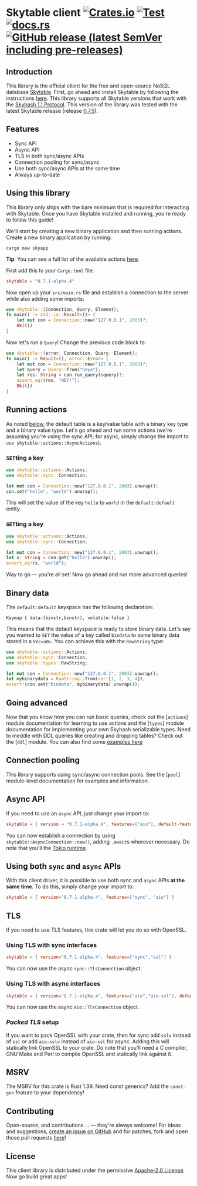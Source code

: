 # Skytable client [![Crates.io](https://img.shields.io/crates/v/skytable?style=flat-square)](https://crates.io/crates/skytable) [![Test](https://github.com/skytable/client-rust/actions/workflows/test.yml/badge.svg)](https://github.com/skytable/client-rust/actions/workflows/test.yml) [![docs.rs](https://img.shields.io/docsrs/skytable?style=flat-square)](https://docs.rs/skytable) [![GitHub release (latest SemVer including pre-releases)](https://img.shields.io/github/v/release/skytable/client-rust?include_prereleases&style=flat-square)](https://github.com/skytable/client-rust/releases)

## Introduction

This library is the official client for the free and open-source NoSQL database
[Skytable](https://github.com/skytable/skytable). First, go ahead and install Skytable by
following the instructions [here](https://docs.skytable.io/getting-started). This library supports
all Skytable versions that work with the [Skyhash 1.1 Protocol](https://docs.skytable.io/protocol/skyhash).
This version of the library was tested with the latest Skytable release
(release [0.7.5](https://github.com/skytable/skytable/releases/v0.7.5)).

## Features

- Sync API
- Async API
- TLS in both sync/async APIs
- Connection pooling for sync/async
- Use both sync/async APIs at the same time
- Always up-to-date

## Using this library

This library only ships with the bare minimum that is required for interacting with Skytable. Once you have
Skytable installed and running, you're ready to follow this guide!

We'll start by creating a new binary application and then running actions. Create a new binary application
by running:

```shell
cargo new skyapp
```

**Tip**: You can see a full list of the available actions [here](https://docs.skytable.io/actions-overview).

First add this to your `Cargo.toml` file:

```toml
skytable = "0.7.1-alpha.4"
```

Now open up your `src/main.rs` file and establish a connection to the server while also adding some
imports:

```rust
use skytable::{Connection, Query, Element};
fn main() -> std::io::Result<()> {
    let mut con = Connection::new("127.0.0.1", 2003)?;
    Ok(())
}
```

Now let's run a `Query`! Change the previous code block to:

```rust
use skytable::{error, Connection, Query, Element};
fn main() -> Result<(), error::Error> {
    let mut con = Connection::new("127.0.0.1", 2003)?;
    let query = Query::from("heya");
    let res: String = con.run_query(&query)?;
    assert_eq!(res, "HEY!");
    Ok(())
}
```

## Running actions

As noted [below](#binary-data), the default table is a key/value table with a binary key
type and a binary value type. Let's go ahead and run some actions (we're assuming you're
using the sync API; for async, simply change the import to `use skytable::actions::AsyncActions`).

### `SET`ting a key

```rust
use skytable::actions::Actions;
use skytable::sync::Connection;

let mut con = Connection::new("127.0.0.1", 2003).unwrap();
con.set("hello", "world").unwrap();
```

This will set the value of the key `hello` to `world` in the `default:default` entity.

### `GET`ting a key

```rust
use skytable::actions::Actions;
use skytable::sync::Connection;

let mut con = Connection::new("127.0.0.1", 2003).unwrap();
let x: String = con.get("hello").unwrap();
assert_eq!(x, "world");
```

Way to go &mdash; you're all set! Now go ahead and run more advanced queries!

## Binary data

The `default:default` keyspace has the following declaration:

```text
Keymap { data:(binstr,binstr), volatile:false }
```

This means that the default keyspace is ready to store binary data. Let's say
you wanted to `SET` the value of a key called `bindata` to some binary data stored
in a `Vec<u8>`. You can achieve this with the `RawString` type:

```rust
use skytable::actions::Actions;
use skytable::sync::Connection;
use skytable::types::RawString;

let mut con = Connection::new("127.0.0.1", 2003).unwrap();
let mybinarydata = RawString::from(vec![1, 2, 3, 4]);
assert!(con.set("bindata", mybinarydata).unwrap());
```

## Going advanced

Now that you know how you can run basic queries, check out the [`actions`] module documentation for learning
to use actions and the [`types`] module documentation for implementing your own Skyhash serializable
types. Need to meddle with DDL queries like creating and dropping tables? Check out the [`ddl`] module.
You can also find some [examples here](https://github.com/skytable/client-rust/tree/v0.7.1-alpha.4/examples)

## Connection pooling

This library supports using sync/async connection pools. See the [`pool`] module-level documentation for examples
and information.

## Async API

If you need to use an `async` API, just change your import to:

```toml
skytable = { version = "0.7.1-alpha.4", features=["aio"], default-features = false }
```

You can now establish a connection by using `skytable::AsyncConnection::new()`, adding `.await`s wherever
necessary. Do note that you'll the [Tokio runtime](https://tokio.rs).

## Using both `sync` and `async` APIs

With this client driver, it is possible to use both sync and `async` APIs **at the same time**. To do
this, simply change your import to:

```toml
skytable = { version="0.7.1-alpha.4", features=["sync", "aio"] }
```

## TLS

If you need to use TLS features, this crate will let you do so with OpenSSL.

### Using TLS with sync interfaces

```toml
skytable = { version="0.7.1-alpha.4", features=["sync","ssl"] }
```

You can now use the async `sync::TlsConnection` object.

### Using TLS with async interfaces

```toml
skytable = { version="0.7.1-alpha.4", features=["aio","aio-ssl"], default-features=false }
```

You can now use the async `aio::TlsConnection` object.

### _Packed TLS_ setup

If you want to pack OpenSSL with your crate, then for sync add `sslv` instead of `ssl` or
add `aio-sslv` instead of `aio-ssl` for async. Adding this will statically link OpenSSL
to your crate. Do note that you'll need a C compiler, GNU Make and Perl to compile OpenSSL
and statically link against it.

## MSRV

The MSRV for this crate is Rust 1.39. Need const generics? Add the `const-gen` feature to your
dependency!

## Contributing

Open-source, and contributions ... &mdash; they're always welcome! For ideas and suggestions,
[create an issue on GitHub](https://github.com/skytable/client-rust/issues/new) and for patches,
fork and open those pull requests [here](https://github.com/skytable/client-rust)!

## License

This client library is distributed under the permissive
[Apache-2.0 License](https://github.com/skytable/client-rust/blob/next/LICENSE). Now go build great apps!
